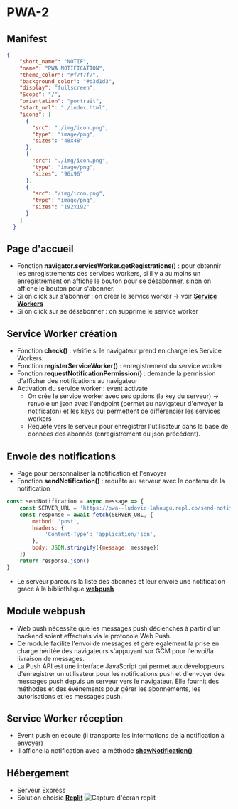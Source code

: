 # PWA-2

## Manifest
```json
{
    "short_name": "NOTIF",
    "name": "PWA NOTIFICATION",
    "theme_color": "#f7f7f7",
    "background_color": "#d3d1d3",
    "display": "fullscreen",
    "Scope": "/",
    "orientation": "portrait",
    "start_url": "./index.html",
    "icons": [
      {
        "src": "./img/icon.png",
        "type": "image/png",
        "sizes": "48x48"
      },
      {
        "src": "./img/icon.png",
        "type": "image/png",
        "sizes": "96x96"
      },
      {
        "src": "/img/icon.png",
        "type": "image/png",
        "sizes": "192x192"
      }
    ]
  }
  ```
## Page d'accueil
* Fonction **navigator.serviceWorker.getRegistrations()** : pour obtennir les enregistrements des services workers,
si il y a au moins un enregistrement on affiche le bouton pour se désabonner, sinon on affiche le bouton pour s'abonner.
* Si on click sur s'abonner : on créer le service worker -> voir [**Service Workers**](#service-worker)
* Si on click sur se désabonner : on supprime le service worker

## Service Worker création
* Fonction **check()** : vérifie si le navigateur prend en charge les Service Workers.
* Fonction **registerServiceWorker()** : enregistrement du service worker
* Fonction **requestNotificationPermission()** : demande la permission d'afficher des notifications au navigateur
* Activation du service worker : event activate
    - On crée le service worker avec ses options (la key du serveur) -> renvoie un json avec l'endpoint
      (permet au navigateur d'envoyer la notificaton)
      et les keys qui permettent de différencier les services workers
    - Requête vers le serveur pour enregistrer l'utilisateur dans la base de données
      des abonnés (enregistrement du json précédent).

## Envoie des notifications
* Page pour personnaliser la notification et l'envoyer
* Fonction **sendNotification()** : requête au serveur avec le contenu de la notification
    
```js
const sendNotification = async message => {
    const SERVER_URL = 'https://pwa--ludovic-lahougu.repl.co/send-notification'
    const response = await fetch(SERVER_URL, {
        method: 'post',
        headers: {
            'Content-Type': 'application/json',
        },
        body: JSON.stringify({message: message})
    })
    return response.json()
}
```
* Le serveur parcours la liste des abonnés et leur envoie une notification grace à la bibliothèque [**webpush**](https://www.npmjs.com/package/web-push)


## Module webpush
* Web push nécessite que les messages push déclenchés à partir d'un backend soient effectués via le protocole Web Push.
* Ce module facilite l'envoi de messages et gère également la prise en charge héritée des navigateurs s'appuyant sur GCM pour l'envoi/la livraison de messages.
* La Push API est une interface JavaScript qui permet aux développeurs d'enregistrer un utilisateur pour les notifications push et d'envoyer des messages push depuis un serveur vers le navigateur. Elle fournit des méthodes et des événements pour gérer les abonnements, les autorisations et les messages push.

## Service Worker réception
* Event push en écoute (il transporte les informations de la notification à envoyer)
* Il affiche la notification avec la méthode [**showNotification()**](https://developer.mozilla.org/fr/docs/Web/API/ServiceWorkerRegistration/showNotification)

## Hébergement
* Serveur Express
* Solution choisie [**Replit**](https://replit.com/)
![Capture d'écran replit](https://i.imgur.com/3sCyrgZ.png)
